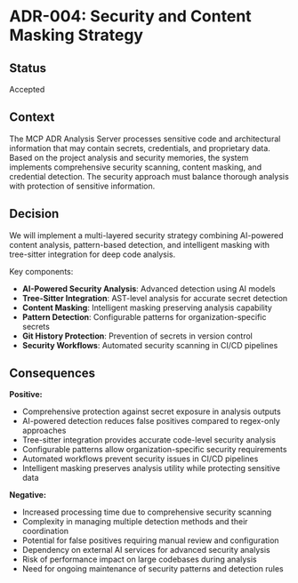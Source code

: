 # ADR-004: Security and Content Masking Strategy

## Status

Accepted

## Context

The MCP ADR Analysis Server processes sensitive code and architectural information that may contain secrets, credentials, and proprietary data. Based on the project analysis and security memories, the system implements comprehensive security scanning, content masking, and credential detection. The security approach must balance thorough analysis with protection of sensitive information.

## Decision

We will implement a multi-layered security strategy combining AI-powered content analysis, pattern-based detection, and intelligent masking with tree-sitter integration for deep code analysis.

Key components:

- **AI-Powered Security Analysis**: Advanced detection using AI models
- **Tree-Sitter Integration**: AST-level analysis for accurate secret detection
- **Content Masking**: Intelligent masking preserving analysis capability
- **Pattern Detection**: Configurable patterns for organization-specific secrets
- **Git History Protection**: Prevention of secrets in version control
- **Security Workflows**: Automated security scanning in CI/CD pipelines

## Consequences

**Positive:**

- Comprehensive protection against secret exposure in analysis outputs
- AI-powered detection reduces false positives compared to regex-only approaches
- Tree-sitter integration provides accurate code-level security analysis
- Configurable patterns allow organization-specific security requirements
- Automated workflows prevent security issues in CI/CD pipelines
- Intelligent masking preserves analysis utility while protecting sensitive data

**Negative:**

- Increased processing time due to comprehensive security scanning
- Complexity in managing multiple detection methods and their coordination
- Potential for false positives requiring manual review and configuration
- Dependency on external AI services for advanced security analysis
- Risk of performance impact on large codebases during analysis
- Need for ongoing maintenance of security patterns and detection rules
